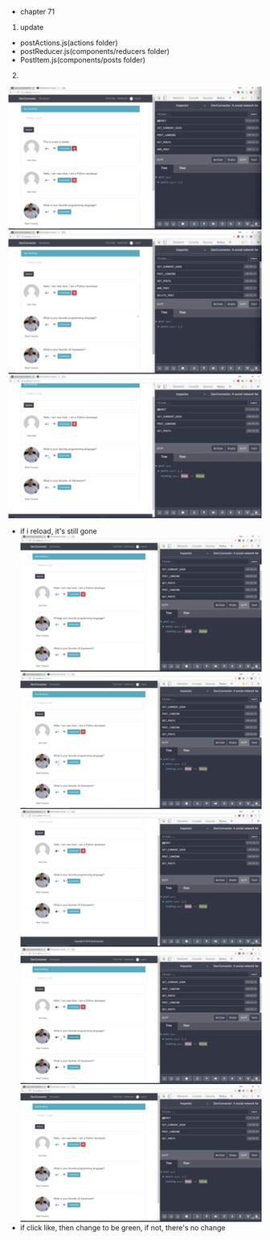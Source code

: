- chapter 71
1. update
- postActions.js(actions folder)
- postReducer.js(components/reducers folder)
- PostItem.js(components/posts folder)

2.
![](images/delete-like-and-unlike-posts-1.png)
![](images/delete-like-and-unlike-posts-2.png)
![](images/delete-like-and-unlike-posts-3.png)
- if i reload, it's still gone
![](images/delete-like-and-unlike-posts-4.png)
![](images/delete-like-and-unlike-posts-5.png)
![](images/delete-like-and-unlike-posts-6.png)
![](images/delete-like-and-unlike-posts-7.png)
![](images/delete-like-and-unlike-posts-8.png)
- if click like, then change to be green, if not, there's no change
